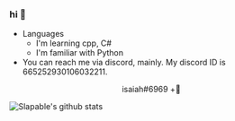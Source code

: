 ### hi 👋

<!--
**appendable/appendable** is a ✨ _special_ ✨ repository because its `README.md` (this file) appears on your GitHub profile.-->

- Languages
  - I'm learning cpp, C#
  - I'm familiar with Python
- You can reach me via discord, mainly. My discord ID is 665252930106032211.
<p align="center">
    isaiah#6969 +🌴 
</p>



![Slapable's github stats](https://github-readme-stats.vercel.app/api?username=reviced&theme=radical)



